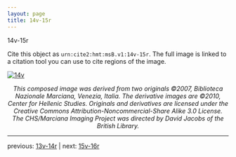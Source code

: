 ```yaml
---
layout: page
title: 14v-15r
---
```


14v-15r

Cite this object as `urn:cite2:hmt:msB.v1:14v-15r`. The full image is linked to a citation tool you can use to cite regions of the image.

[![14v](http://www.homermultitext.org/iipsrv?IIIF=/project/homer/pyramidal/deepzoom/hmt/vbbifolio/v1/vb_14v_15r.tif/full/800,/0/default.jpg)](http://www.homermultitext.org/ict2/?urn=urn:cite2:hmt:vbbifolio.v1:vb_14v_15r) 

<p style="text-align: center; font-style: italic;">This composed image was derived from two originals ©2007, Biblioteca Nazionale Marciana, Venezia, Italia. The derivative images are ©2010, Center for Hellenic Studies. Originals and derivatives are licensed under the Creative Commons Attribution-Noncommercial-Share Alike 3.0 License. The CHS/Marciana Imaging Project was directed by David Jacobs of the British Library.</p>

---

previous: [13v-14r](../13v-14r/) | next: [15v-16r](../15v-16r/)